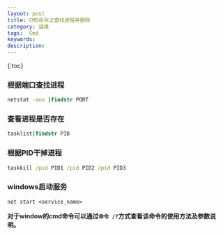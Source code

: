 ```yaml
---
layout: post
title: CMD命令之查找进程并删除
category: 运维
tags:  Cmd
keywords: 
description: 
---
```


{:toc} 

### 根据端口查找进程

```cmd
netstat -ano |findstr PORT
```


### 查看进程是否存在

```cmd
tasklist|findstr PID
```

### 根据PID干掉进程

```cmd
taskkill /pid PID1 /pid PID2 /pid PID3
```

### windows启动服务

```cmd
net start <service_name>
```

**对于window的cmd命令可以通过`命令 /?`方式查看该命令的使用方法及参数说明。**